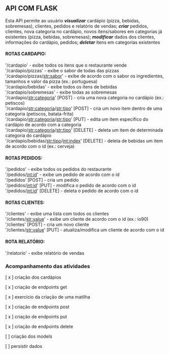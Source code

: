 ## API COM FLASK

Esta API permite ao usuário _**visualizar**_ cardápio (pizza, bebidas, sobremesas), clientes, pedidos e relatório de vendas; **_criar_** pedidos, clientes, nova categoria no cardápio, novos itens/sabores em categorias já existentes (pizza, bebidas, sobremesas); _**modificar**_ dados dos clientes, informações do cardápio, pedidos; _**deletar**_ itens em categorias existentes

#### ROTAS CARDAPIO:

'/cardapio' - exibe todos os itens que o restaurante vende <br/>
'/cardapio/pizzas' - exibe o sabor de todas das pizzas  <br/> 
'/cardapio/pizzas/<str:sabor>' - exibe de acordo com o sabor os ingredientes, tamanhos e valor da pizza (ex.: portuguesa)  <br/>
'/cardapio/bebidas' - exibe todos os itens de bebidas  <br/>
'/cardapio/sobremesas' - exibe todas as sobremesas  <br/>
'/cardapio/<str:categoria>' [POST] - cria uma nova categoria no cardápio (ex.: petiscos)  <br/>
'/cardapio/<str:categoria>/<str:tipo>' [POST] - cria um novo item dentro de uma categoria (petiscos, batata-frita)  <br/>
'/cardapio/<str:categoria>/<str:tipo>' [PUT] - edita um item específico do cardápio de acordo com a categoria  <br/>
'/cardapio/<str:categoria>/<str:tipo>' [DELETE] - deleta um item de determinada categoria do cardápio  <br/>
'/cardapio/bebidas/<str:tipo>/<int:index>' [DELETE] - deleta de bebidas um item de acordo com o id (ex.: cerveja)  <br/>

#### ROTAS PEDIDOS:

'/pedidos' - exibe todos os pedidos do restaurante  <br/>
'/pedidos/<int:id>' - exibe um pedido de acordo com o id   <br/>
'/pedidos' [POST] - cria um pedido  <br/>
'/pedidos/<int:id>' [PUT] - modifica o pedido de acordo com o id  <br/>
'/pedidos/<int:id>' [DELETE] - deleta o pedido de acordo com o id

#### ROTAS CLIENTES: 

'/clientes' - exibe uma lista com todos os clientes  <br/>
'/clientes/<str:value>' - exibe um cliente de acordo com o id (ex.: io90)  <br/>
'/clientes' [POST] - cria um novo cliente   <br/>
'/clientes/<str:value>' [PUT] - atualiza/modifica um cliente de acordo com o id <br/>

#### ROTA RELATÓRIO:  

'/relatorio' - exibe relatório de vendas <br/>

### Acompanhamento das atividades

[ x ] criação dos cardápios

[ x ] criação de endpoints get

[ x ] exercício da criação de uma matilha 

[ x ] criação de endpoints post

[ x ] criação de endpoints put

[ x ] criação de endpoints delete

[  ] criação dos models 

[  ] persistir dados 